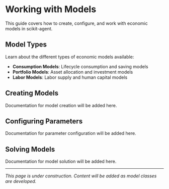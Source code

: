 # Working with Models

This guide covers how to create, configure, and work with economic models in scikit-agent.

## Model Types

Learn about the different types of economic models available:

- **Consumption Models**: Lifecycle consumption and saving models
- **Portfolio Models**: Asset allocation and investment models
- **Labor Models**: Labor supply and human capital models

## Creating Models

Documentation for model creation will be added here.

## Configuring Parameters

Documentation for parameter configuration will be added here.

## Solving Models

Documentation for model solution will be added here.

---

*This page is under construction. Content will be added as model classes are developed.* 